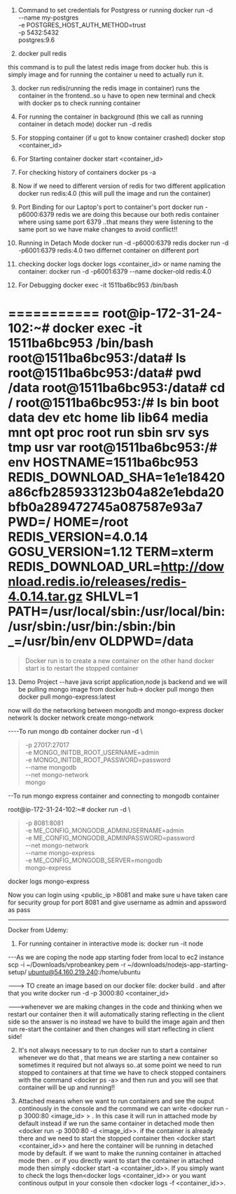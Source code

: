 
1. Command to set credentials for Postgress or running
docker run -d \
  --name my-postgres \
  -e POSTGRES_HOST_AUTH_METHOD=trust \
  -p 5432:5432 \
  postgres:9.6


2. docker pull redis
 
 this command is to pull the latest redis image from docker hub.
 this is simply image and for running the container u need to actually
 run it.


3. docker run redis(running the redis image in container)
runs the container in the frontend..so u have to open new terminal
and check with docker ps to check running container


4. For running the container in background (this we call as running container in detach mode)
docker run -d redis

5. For stopping container (if u got to know container crashed)
docker stop <container_id>

6. For Starting container
docker start <container_id>

7. For checking history of containers
docker ps -a

8. Now if we need to different version of redis for two different application
docker run redis:4.0 (this will pull the image and run the container)

9. Port Binding for our Laptop's port to container's port
 docker run -p6000:6379 redis
 we are doing this because our both redis container where using
 same port 6379 ..that means they were listening to the same port
 so we have make changes to avoid conflict!!

 10. Running in Detach Mode
 docker run -d  -p6000:6379 redis
 docker run -d  -p6001:6379 redis:4.0
 two differnet container on different port
 

 11. checking docker logs
 docker logs <container_id> or name
 naming the container: docker run -d -p6001:6379 --name docker-old redis:4.0

 12. For Debugging
 docker exec -it 1511ba6bc953 /bin/bash

 ===========
 root@ip-172-31-24-102:~# docker exec -it 1511ba6bc953 /bin/bash
root@1511ba6bc953:/data# ls
root@1511ba6bc953:/data# pwd
/data
root@1511ba6bc953:/data# cd /
root@1511ba6bc953:/# ls
bin  boot  data  dev  etc  home  lib  lib64  media  mnt  opt  proc  root  run  sbin  srv  sys  tmp  usr  var
root@1511ba6bc953:/# env
HOSTNAME=1511ba6bc953
REDIS_DOWNLOAD_SHA=1e1e18420a86cfb285933123b04a82e1ebda20bfb0a289472745a087587e93a7
PWD=/
HOME=/root
REDIS_VERSION=4.0.14
GOSU_VERSION=1.12
TERM=xterm
REDIS_DOWNLOAD_URL=http://download.redis.io/releases/redis-4.0.14.tar.gz
SHLVL=1
PATH=/usr/local/sbin:/usr/local/bin:/usr/sbin:/usr/bin:/sbin:/bin
_=/usr/bin/env
OLDPWD=/data
================

> Docker run is to create a new container on the other hand docker start is to restart the stopped container

13. Demo Project
--have java script application,node js backend and we will be pulling
mongo image from docker hub-> docker pull mongo
then docker pull mongo-express:latest

now will do the networking between mongodb and mongo-express
docker network ls
docker network create mongo-network


----To run mongo db container
docker run -d \
> -p 27017:27017 \
> -e MONGO_INITDB_ROOT_USERNAME=admin \
> -e MONGO_INITDB_ROOT_PASSWORD=password \
> --name mongodb \
> --net mongo-network \
> mongo


--To run mongo express container and connecting  to mongodb container

root@ip-172-31-24-102:~# docker run -d \
> -p 8081:8081 \
> -e ME_CONFIG_MONGODB_ADMINUSERNAME=admin \
> -e ME_CONFIG_MONGODB_ADMINPASSWORD=password \
> --net mongo-network \
> --name mongo-express \
> -e ME_CONFIG_MONGODB_SERVER=mongodb \
>mongo-express

docker logs mongo-express


Now you can login using <public_ip >8081 and make sure u have
taken care for security group for port 8081 and give username as admin
and apssword as pass

**************************************************************************************
Docker from Udemy:    
1. For running container in interactive mode is: docker run -it node

---As we are coping the node app starting foder from local to ec2 instance
scp -i ~/Downloads/vprobeankey.pem -r ~/downloads/nodejs-app-starting-setup/ ubuntu@54.160.219.240:/home/ubuntu

---> TO create an image based on our docker file: docker build . and after that you write docker run -d -p 3000:80 <container_id>

--->whenever we are making changes in the code and thinking when we restart our container then it will automatically staring reflecting in the client side so the answer is no instead we have to build the image again and then run re-start the container and then changes will start reflecting in client side!


2. It's not always necessary to to run docker run to start a container whenever we do that , that means we are starting a new container so sometimes it required but not always so..at some point we need to run stopped to containers at that time we have to check stopped containers with the command <docker ps -a> and then run <docker start> and you will see that container will be up and running!!

3. Attached means when we want to run containers and see the ouput continously in the console and the command we can write <docker run -p 3000:80 <image_id> > . In this case it will run in attached mode by default instead if we run the same container in detached mode then <docker run -p 3000:80 -d <image_id>>. if the container is already there and we need to start the stopped container then <docker start <container_id>> and here the container will be running in detached mode by default. if we want to make the running container in attached mode then <docker attacher container_id>. or if you directly want to start the container in attached mode then simply <docker start -a <container_id>>. If you simply want to check the logs then<docker logs <container_id>> or you want continous output in your console then <docker logs -f <container_id>>.






















